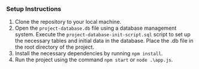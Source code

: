 
### Setup Instructions
1. Clone the repository to your local machine.
2. Open the `project-database.db` file using a database management system. Execute the `project-database-init-script.sql` script to set up the necessary tables and initial data in the database. Place the .db file in the root directory of the project.
3. Install the necessary dependencies by running `npm install`.
4. Run the project using the command `npm start` or `node .\app.js`.
